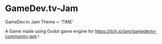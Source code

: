 # GameDev.tv-Jam
GameDev.tv Jam Theme = 'TIME'

A Game made using Godot game engine for https://itch.io/jam/gamedevtv-community-jam !
